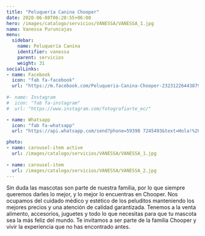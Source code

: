```yaml
---
title: "Peluquería Canina Chooper"
date: 2020-06-08T06:20:55+06:00
hero: /images/catalogo/servicios/VANESSA/VANESSA_1.jpg
name: Vanessa Puruncajas
menu:
  sidebar:
    name: Peluquería Canina
    identifier: vanessa
    parent: servicios
    weight: 31
socialLinks:
- name: Facebook
  icon: "fab fa-facebook"
  url: "https://m.facebook.com/Peluqueria-Canina-Chooper-2323122644387987/"
  
#- name: Instagram
#  icon: "fab fa-instagram"
#  url: "https://www.instagram.com/fotografiarte_ec/"

- name: Whatsapp
  icon: "fab fa-whatsapp"
  url: "https://api.whatsapp.com/send?phone=59398 7245493&text=Hola!%20quiero%20apoyar%20tu%20emprendimiento"

photo:
- name: carousel-item active
  url: /images/catalogo/servicios/VANESSA/VANESSA_1.jpg
  
- name: carousel-item
  url: /images/catalogo/servicios/VANESSA/VANESSA_2.jpg
---
```


Sin duda las mascotas son parte de nuestra familia, por lo que siempre queremos darles lo mejor,
y lo mejor lo encuentras en Chooper. Nos ocupamos del cuidado médico y estético de los
peluditos manteniendo los mejores precios y una atención de calidad garantizada. Tenemos a la
venta alimento, accesorios, juguetes y todo lo que necesitas para que tu mascota sea la más feliz
del mundo. Te invitamos a ser parte de la familia Chooper y vivir la experiencia que no has
encontrado antes.